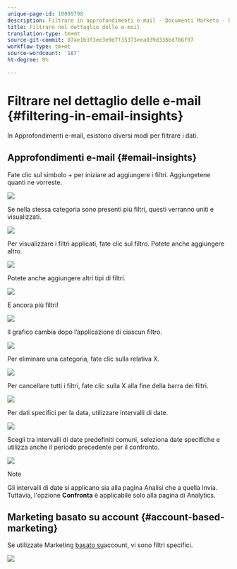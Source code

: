 ```yaml
---
unique-page-id: 10099798
description: Filtrare in approfondimenti e-mail - Documenti Marketo - Documentazione prodotto
title: Filtrare nel dettaglio delle e-mail
translation-type: tm+mt
source-git-commit: 07ae1b3f3ee3e9d7f35373eea039d336bd786f97
workflow-type: tm+mt
source-wordcount: '187'
ht-degree: 0%

---
```



# Filtrare nel dettaglio delle e-mail {#filtering-in-email-insights}

In Approfondimenti e-mail, esistono diversi modi per filtrare i dati.

## Approfondimenti e-mail {#email-insights}

Fate clic sul simbolo + per iniziare ad aggiungere i filtri. Aggiungetene quanti ne vorreste.

![](assets/one-2.png)

Se nella stessa categoria sono presenti più filtri, questi verranno uniti e visualizzati.

![](assets/state.png)

Per visualizzare i filtri applicati, fate clic sul filtro. Potete anche aggiungere altro.

![](assets/states.png)

Potete anche aggiungere altri tipi di filtri.

![](assets/os.png)

E ancora più filtri!

![](assets/more-filters.png)

Il grafico cambia dopo l’applicazione di ciascun filtro.

![](assets/filtered-chart.png)

Per eliminare una categoria, fate clic sulla relativa X.

![](assets/filter1.png)

Per cancellare tutti i filtri, fate clic sulla X alla fine della barra dei filtri.

![](assets/filter2.png)

Per dati specifici per la data, utilizzare intervalli di date.

![](assets/date-click.png)

Scegli tra intervalli di date predefiniti comuni, seleziona date specifiche e utilizza anche il periodo precedente per il confronto.

![](assets/date-range.png)

>[!NOTE]
>
>Gli intervalli di date si applicano sia alla pagina Analisi che a quella Invia. Tuttavia, l&#39;opzione **Confronta** è applicabile solo alla pagina di Analytics.

## Marketing basato su account {#account-based-marketing}

Se utilizzate Marketing [basato su](http://docs.marketo.com/display/DOCS/Account+Based+Marketing+Overview)account, vi sono filtri specifici.

![](assets/abm.png)

